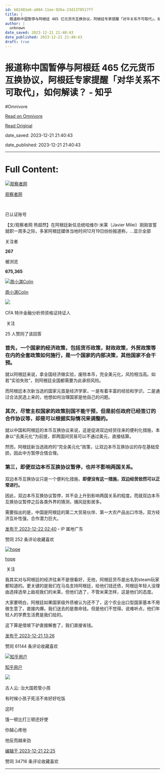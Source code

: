```yaml
---
id: b82481e6-a084-11ee-926a-23d1370517ff
title: |
  报道称中国暂停与阿根廷 465 亿元货币互换协议，阿根廷专家提醒「对华关系不可取代」，如何解读？ - 知乎
author: |
  unknown
date_saved: 2023-12-21 21:40:43
date_published: 2023-12-21 21:40:43
draft: true
---
```


# 报道称中国暂停与阿根廷 465 亿元货币互换协议，阿根廷专家提醒「对华关系不可取代」，如何解读？ - 知乎
#Omnivore

[Read on Omnivore](https://omnivore.app/me/465-18c8fd656bb)

[Read Original](https://www.zhihu.com/question/635942333/answer/3334490806)

date_saved: 2023-12-21 21:40:43

date_published: 2023-12-21 21:40:43

--- 

# Full Content: 

[![观察者网](https://proxy-prod.omnivore-image-cache.app/0x0,sAqnvuYz0x2INjZCxp06ZblFdtFnyX-aSsLHew0pnfSI/https://pica.zhimg.com/v2-eb31780e3c9a79d75fe6ad42dfb76ebb_l.jpg?source=1def8aca)](https://www.zhihu.com/org/guan-cha-zhe-wang-31)

[观察者网](https://www.zhihu.com/org/guan-cha-zhe-wang-31)

[​](https://www.zhihu.com/question/48510028)

已认证账号

【文/观察者网 熊超然】在阿根廷新任总统哈维尔·米莱（Javier Milei）刚刚宣誓就职一周多之际，多家阿根廷媒体当地时间12月19日纷纷报道称，…显示全部 ​

关注者

**267**

被浏览

**675,365**

[![周小淇Colin](https://proxy-prod.omnivore-image-cache.app/0x0,sPgdDmXW4kUIyztTMvsKWz2wxPhEAut5wY5oHbj2uuIU/https://pica.zhimg.com/v2-6edcfe80670fffe43f2332411651f4fa_l.jpg?source=2c26e567)](https://www.zhihu.com/people/zhouqipru)

[周小淇Colin](https://www.zhihu.com/people/zhouqipru)

[​](https://www.zhihu.com/question/48510028)​![](https://proxy-prod.omnivore-image-cache.app/0x0,sRpP1H2oa_TfsDLpATwsIt6ipVLRN7HlUZGTch2Ee4JQ/https://picx.zhimg.com/v2-4812630bc27d642f7cafcd6cdeca3d7a.jpg?source=88ceefae)

CFA 特许金融分析师资格证持证人

​ 关注

25 人赞同了该回答

### 首先，一个国家的经济政策，包括货币政策，财政政策，外贸政策等在内的全套政策如何施行，是一个国家的内部决策，其他国家不会干预。

就以阿根廷来说，拿全国经济做实验，废除本币，完全美元化，风险相当高。如若“实验失败”，则阿根廷全国都需要为此承担风险。

而阿根廷本次新当选的国家元首是经济学家，一是有着丰富的经验和学识，二是通过合法民选上来的，他想如何治理国家是他自己的问题。

### 其次，尽管主权国家的政策别国不能干预，但是前任政府已经签订的合作协议等，却是可以根据实际情况来调整的。

就以中国和阿根廷的本币互换协议来说，这是促进双边经贸往来的便利化措施，本身以“去美元化”为前提，即两国间贸易可以不通过美元，直接结算。

然而，阿根廷新当选政府的“完全美元化”政策，让双边本币互换协议的存在基础受损，因此中方暂停合情合理。

### 第三，即便双边本币互换协议暂停，也并不影响两国关系。

双边本币互换协议只是一个便利化措施，**即便没有这一措施，双边经贸依然可以正常进行。**

因此，双边本币互换协议暂停，并不会上升到影响两国关系的程度。而就双边本币互换协议暂停之后各类外界的猜测，捕风捉影居多。

需要指出的是，中国是阿根廷的第二大贸易伙伴、第一大农产品出口市场，双方经济互补性强，合作潜力巨大。

[发布于 2023-12-22 02:40](https://www.zhihu.com/question/635942333/answer/3334490806)・IP 属地广东

​赞同 25​​2 条评论​收藏​喜欢

[![hope](https://proxy-prod.omnivore-image-cache.app/0x0,sc_M7ns0y7DBniY4haaiVy61NJ-1p80SMwKsRALEsCsU/https://picx.zhimg.com/v2-057d9ec1a0ee20a2d8b65e2d6e80626b_l.jpg?source=1def8aca)](https://www.zhihu.com/people/hope-48-98-61)

[hope](https://www.zhihu.com/people/hope-48-98-61)

​ 关注

我其实对与阿根廷的经济往来不是很看好，无他，阿根廷货币是出名到steam玩家都知道的。更关键的是我们在马岛支持阿根廷，给他们钱还债，阿根廷年轻人没理由选择选举上敌视我们的米莱，但他们选了，不管米莱怎样，这是他们的态度。

大家要明白，阿根廷如果国家级外债被认为还不了，这个农业出口型国家基本不用做生意了，直接内爆。我们送去的是救命钱。但是他们不觉得。说难听点，他们年轻人的学费生活费是我们给的。

这下算是借坡下驴直接解套了，我们直接省钱。

[发布于 2023-12-21 13:26](https://www.zhihu.com/question/635942333/answer/3334030393)

​赞同 611​​44 条评论​收藏​喜欢

[![知乎用户](https://proxy-prod.omnivore-image-cache.app/0x0,sc7PmXdG24zKshppSSWwRDhgKUBWHo-HOvj-adQUYCH4/https://pic1.zhimg.com/v2-abed1a8c04700ba7d72b45195223e0ff_l.jpg?source=1def8aca)](https://www.zhihu.com/people/217fb3e06eceee8835f1a8f743cdacd6)

[知乎用户](https://www.zhihu.com/people/217fb3e06eceee8835f1a8f743cdacd6)

​![](https://proxy-prod.omnivore-image-cache.app/0x0,sKBtfFYtK0ROqGdvN0zCp5BhZ6pS4CW6jvNAosyO8byE/https://pica.zhimg.com/v2-4812630bc27d642f7cafcd6cdeca3d7a.jpg?source=88ceefae)

古人云: 治大国若管小孩

有时候小孩子死活不肯好好吃饭

这时

饿一顿比打三顿还好使

你越心疼他

他反而越来劲

[编辑于 2023-12-21 22:25](https://www.zhihu.com/question/635942333/answer/3334267395)

​赞同 347​​16 条评论​收藏​喜欢

---

